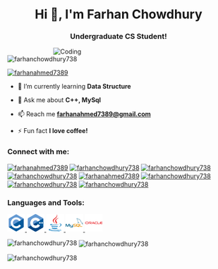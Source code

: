 <h1 align="center">Hi 👋, I'm Farhan Chowdhury</h1>
<h3 align="center">Undergraduate CS Student!</h3>
<img align="right" alt="Coding" width="400" src="https://cdn.dribbble.com/users/1162077/screenshots/3848914/programmer.gif">

<p align="left"> <img src="https://komarev.com/ghpvc/?username=farhanchowdhury738&label=Profile%20views&color=0e75b6&style=flat" alt="farhanchowdhury738" /> </p>

<p align="left"> <a href="https://twitter.com/farhanahmed7389" target="blank"><img src="https://img.shields.io/twitter/follow/farhanahmed7389?logo=twitter&style=for-the-badge" alt="farhanahmed7389" /></a> </p>

- 🌱 I’m currently learning **Data Structure**

- 💬 Ask me about **C++, MySql**

- 📫 Reach me **farhanahmed7389@gmail.com**

- ⚡ Fun fact **I love coffee!**

<h3 align="left">Connect with me:</h3>
<p align="left">
<a href="https://twitter.com/farhanahmed7389" target="blank"><img align="center" src="https://raw.githubusercontent.com/rahuldkjain/github-profile-readme-generator/master/src/images/icons/Social/twitter.svg" alt="farhanahmed7389" height="30" width="40" /></a>
<a href="https://linkedin.com/in/farhanchowdhury738" target="blank"><img align="center" src="https://raw.githubusercontent.com/rahuldkjain/github-profile-readme-generator/master/src/images/icons/Social/linked-in-alt.svg" alt="farhanchowdhury738" height="30" width="40" /></a>
<a href="https://fb.com/farhanchowdhury738" target="blank"><img align="center" src="https://raw.githubusercontent.com/rahuldkjain/github-profile-readme-generator/master/src/images/icons/Social/facebook.svg" alt="farhanchowdhury738" height="30" width="40" /></a>
<a href="https://instagram.com/farhanchowdhury738" target="blank"><img align="center" src="https://raw.githubusercontent.com/rahuldkjain/github-profile-readme-generator/master/src/images/icons/Social/instagram.svg" alt="farhanchowdhury738" height="30" width="40" /></a>
<a href="https://www.hackerrank.com/farhanahmed7389" target="blank"><img align="center" src="https://raw.githubusercontent.com/rahuldkjain/github-profile-readme-generator/master/src/images/icons/Social/hackerrank.svg" alt="farhanahmed7389" height="30" width="40" /></a>
<a href="https://www.leetcode.com/farhanchowdhury738" target="blank"><img align="center" src="https://raw.githubusercontent.com/rahuldkjain/github-profile-readme-generator/master/src/images/icons/Social/leet-code.svg" alt="farhanchowdhury738" height="30" width="40" /></a>
<a href="https://www.hackerearth.com/farhanchowdhury738" target="blank"><img align="center" src="https://raw.githubusercontent.com/rahuldkjain/github-profile-readme-generator/master/src/images/icons/Social/hackerearth.svg" alt="farhanchowdhury738" height="30" width="40" /></a>
<a href="https://discord.gg/farhanchowdhury738" target="blank"><img align="center" src="https://raw.githubusercontent.com/rahuldkjain/github-profile-readme-generator/master/src/images/icons/Social/discord.svg" alt="farhanchowdhury738" height="30" width="40" /></a>
</p>

<h3 align="left">Languages and Tools:</h3>
<p align="left"> <a href="https://www.cprogramming.com/" target="_blank" rel="noreferrer"> <img src="https://raw.githubusercontent.com/devicons/devicon/master/icons/c/c-original.svg" alt="c" width="40" height="40"/> </a> <a href="https://www.w3schools.com/cpp/" target="_blank" rel="noreferrer"> <img src="https://raw.githubusercontent.com/devicons/devicon/master/icons/cplusplus/cplusplus-original.svg" alt="cplusplus" width="40" height="40"/> </a> <a href="https://www.java.com" target="_blank" rel="noreferrer"> <img src="https://raw.githubusercontent.com/devicons/devicon/master/icons/java/java-original.svg" alt="java" width="40" height="40"/> </a> <a href="https://www.mysql.com/" target="_blank" rel="noreferrer"> <img src="https://raw.githubusercontent.com/devicons/devicon/master/icons/mysql/mysql-original-wordmark.svg" alt="mysql" width="40" height="40"/> </a> <a href="https://www.oracle.com/" target="_blank" rel="noreferrer"> <img src="https://raw.githubusercontent.com/devicons/devicon/master/icons/oracle/oracle-original.svg" alt="oracle" width="40" height="40"/> </a> </p>

<p><img align="left" src="https://github-readme-stats.vercel.app/api/top-langs?username=farhanchowdhury738&show_icons=true&locale=en&layout=compact" alt="farhanchowdhury738" /></p>

<p>&nbsp;<img align="center" src="https://github-readme-stats.vercel.app/api?username=farhanchowdhury738&show_icons=true&locale=en" alt="farhanchowdhury738" /></p>

<p><img align="center" src="https://github-readme-streak-stats.herokuapp.com/?user=farhanchowdhury738&" alt="farhanchowdhury738" /></p>
